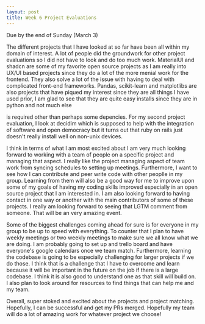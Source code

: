 ```yaml
---
layout: post
title: Week 6 Project Evaluations
---
```


Due by the end of Sunday (March 3)


The different projects that I have looked at so far have been all within my domain of interest. A lot of people did the groundwork for other project evaluations so I did not have to look and do too much work. MaterialUI and shadcn are some of my favorite open source projects as I am really into UX/UI based projects since they do a lot of the more menial work for the frontend. They also solve a lot of the issue with having to deal with complicated front-end frameworks. Pandas, scikit-learn and matplotlibs are also projects that have piqued my interest since they are all things I have used prior, I am glad to see that they are quite easy installs since they are in python and not much else 
<!--more--> is required other than perhaps some depencies. For my second project evaluation, I look at decidim which is supposed to help with the integration of software and open democracy but it turns out that ruby on rails just doesn't really install well on non-unix devices.

I think in terms of what I am most excited about I am very much looking forward to working with a team of people on a specific project and managing that aspect. I really like the project managing aspect of team work from syncing schedules to setting up meetings. Furthermore, I want to see how I can contribute and peer write code with other peoplle in my group. Learning from them will also be a good way for me to improve upon some of my goals of having my coding skills improved especially in an open source project that I am interested in. I am also looking forward to having contact in one way or another with the main contributors of some of these projects. I really am looking forward to seeing that LGTM comment from someone. That will be an very amazing event.

Some of the biggest challenges coming ahead for sure is for everyone in my group to be up to speed with everything. To counter that I plan to have weekly meetings or two weekly meetings to make sure we all know what we are doing. I am probably going to set up and trello board and have everyone's google calendars once we team match. Furthermore, learning the codebase is going to be especially challenging for larger projects if we do those. I think that is a challenge that I have to overcome and learn because it will be important in the future on the job if there is a large codebase. I think it is also good to understand one as that skill will build on. I also plan  to look around for resources to find things that can help me and my team.

Overall, super stoked and excited about the projects and project matching. Hopefully, I can be successful and get my PRs merged. Hopefully my team will do a lot of amazing work for whatever project we choose!